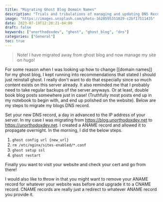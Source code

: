 ```yaml
---
title: "Migrating Ghost Blog Domain Names"
description: "Trials and tribulations of managing and updating DNS Records"
image: "https://images.unsplash.com/photo-1628595351029-c2bf17511435"
date: 2023-07-19T12:20:21-04:00
draft: false
keywords: ["unorthodoxdev", "ghost", "ghost_blog", "dns"]
categories: ["General"]
toc: true
---
```


> Note! I have migrated away from ghost blog and now manage my site on hugo!

For some reason when I was looking up how to change [[domain names]] for my ghost blog, I kept running into recommendations that stated I should just reinstall ghost. I really don't want to do that especially since so much content exists on this server already. It also reminded me that I probably need to take regular backups of the server anyways. Or at least, double book blog posts somewhere just in case! (Truthfully most posts end up in my notebook to begin with, and end up polished on the website). Below are my steps to migrate my blogs DNS record.

Set your new DNS record, a day in advanced to the IP address of your server. In my case I was migrating from https://blog.unorthodoxdev.net to https://unorthodoxdev.net. I created a ANAME record and allowed it to propagate overnight. In the morning, I did the below steps.

1.  `ghost config url {new_url}`
3. `rm /etc/nginx/sites-enabled/*.conf`
4. `ghost setup ssl`
5.  `ghost restart`

Finally you want to visit your website and check your cert and go from there!

I would also like to throw in that you might want to remove your ANAME record for whatever your website was before and upgrade it to a CNAME record. CNAME records are really just a redirect to whatever ANAME record you provide it.
